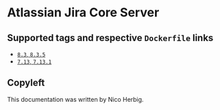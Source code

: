 # Atlassian Jira Core Server

## Supported tags and respective `Dockerfile` links

-	[`8.3`, `8.3.5`](https://github.com/nicoherbigio/docker-atlassian-jira-core-server/blob/master/8.3/debian/default/Dockerfile)
-	[`7.13`, `7.13.1`](https://github.com/nicoherbigio/docker-atlassian-jira-core-server/blob/master/7.13/debian/default/Dockerfile)

## Copyleft

This documentation was written by Nico Herbig.
